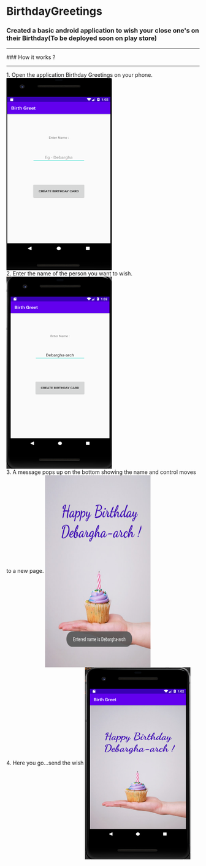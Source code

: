 # BirthdayGreetings
### Created a  basic android application to wish your close one's on their Birthday(To be deployed soon on play store)
<hr />
### How it works ?
<hr />
1. Open the application Birthday Greetings on your phone.
<img align="center" src="readme_images/display4.png" width="275px" height="500px" />
<br>
2. Enter the name of the person you want to wish.
<img align="center" src="readme_images/display1.png" width="275px" height="500px"/>
<br>
3. A message pops up on the bottom showing the name and control moves to a new page.
<img align="center" src="readme_images/display3.png" width="275px" height="500px"/>
<br>
4. Here you go...send the wish
<img align="center" src="readme_images/display2.png" width="275px" height="500px"/>
